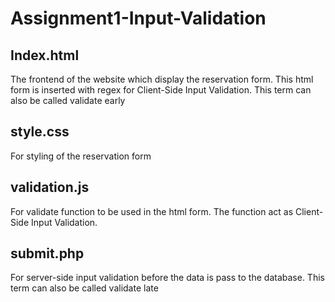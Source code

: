 # Assignment1-Input-Validation


## Index.html ##
The frontend of the website which display the reservation form. This html form is inserted with regex for Client-Side Input Validation. This term can also be called validate early

## style.css ##
For styling of the reservation form

## validation.js ##
For validate function to be used in the html form. The function act as Client-Side Input Validation.

## submit.php ##

For server-side input validation before the data is pass to the database. This term can also be called validate late
